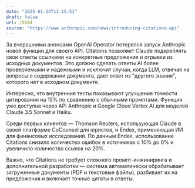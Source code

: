 ```yaml
---
date: "2025-01-24T13:15:51"
draft: false
url: /5584
source: "https://www.anthropic.com/news/introducing-citations-api"
---
```


За вчерашними анонсами OpenAI Operator потерялся запуск Anthropic новой функции для своего API. Citations позволяет Claude подкреплять свои ответы ссылками на конкретные предложения и отрывки из исходных документов. Это должно сделать ответы AI более проверяемыми и надежными и исключит случаи, когда LLM, отвечая на вопросы о содержании документа, дает ответ из "другого знания", которого нет в исходном документе.

Интересно, что внутренние тесты показывают улучшение точности цитирования на 15% по сравнению с обычными промптами. Функция уже доступна через API Anthropic и Google Cloud Vertex AI для моделей Claude 3.5 Sonnet и Haiku.

Среди первых клиентов — Thomson Reuters, использующая Claude в своей платформе CoCounsel для юристов, и Endex, применяющая ИИ для финансовых исследований. По данным Endex, использование Citations снизило количество ошибок в источниках с 10% до 0% и увеличило количество ссылок на 20%.

Важно, что Citations не требует сложного промпт-инжиниринга и дополнительной разработки — система автоматически обрабатывает загруженные документы (PDF и текстовые файлы), разбивает их на предложения и включает точные цитаты в ответы.